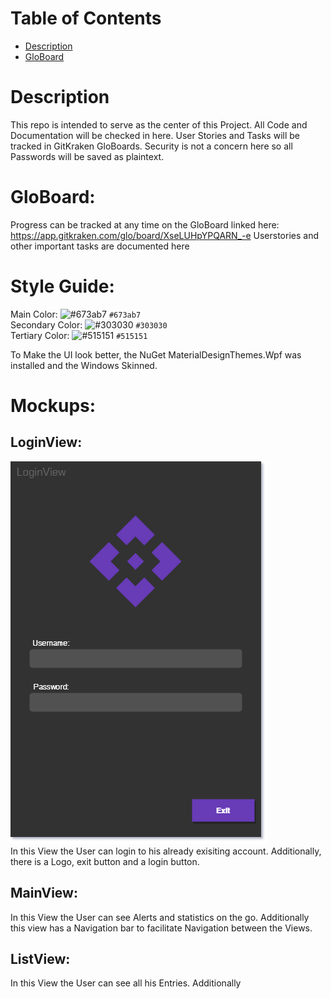# Table of Contents
* [Description](#description)  
* [GloBoard](#globoard)

# Description
This repo is intended to serve as the center of this Project. All Code and Documentation will be checked in here. User Stories and Tasks will be tracked in GitKraken GloBoards. Security is not a concern here so all Passwords will be saved as plaintext.

# GloBoard:
Progress can be tracked at any time on the GloBoard linked here: https://app.gitkraken.com/glo/board/XseLUHpYPQARN_-e
Userstories and other important tasks are documented here

# Style Guide:
Main Color: ![#673ab7](https://via.placeholder.com/15/673ab7/000000?text=+) `#673ab7`   
Secondary Color: ![#303030](https://via.placeholder.com/15/303030/000000?text=+) `#303030`      
Tertiary Color: ![#515151](https://via.placeholder.com/15/515151/000000?text=+) `#515151`         

To Make the UI look better, the NuGet MaterialDesignThemes.Wpf was installed and the Windows Skinned.

# Mockups:
## LoginView:
![LoginView](https://github.com/Zayden16/m120pa/blob/master/docs/images/LoginView.png)  
In this View the User can login to his already exisiting account. Additionally, there is a Logo, exit button and a login button.

## MainView:

In this View the User can see Alerts and statistics on the go. Additionally this view has a Navigation bar to facilitate Navigation between the Views.

## ListView:
In this View the User can see all his Entries. Additionally 
